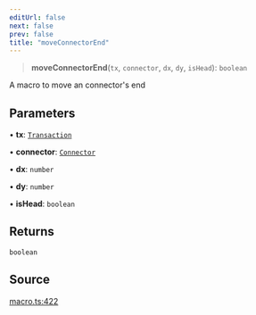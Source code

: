 ```yaml
---
editUrl: false
next: false
prev: false
title: "moveConnectorEnd"
---
```


> **moveConnectorEnd**(`tx`, `connector`, `dx`, `dy`, `isHead`): `boolean`

A macro to move an connector's end

## Parameters

• **tx**: [`Transaction`](/api-core/classes/transaction/)

• **connector**: [`Connector`](/api-core/classes/connector/)

• **dx**: `number`

• **dy**: `number`

• **isHead**: `boolean`

## Returns

`boolean`

## Source

[macro.ts:422](https://github.com/dgmjs/dgmjs/blob/main/packages/core/src/macro.ts#L422)
